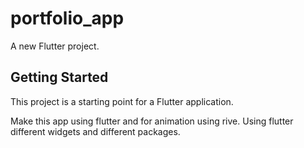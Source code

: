# portfolio_app

A new Flutter project.

## Getting Started

This project is a starting point for a Flutter application.

Make this app using flutter and for animation using rive.
Using flutter different widgets and different packages.
